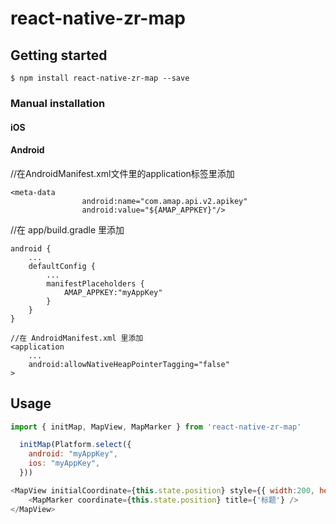 
# react-native-zr-map

## Getting started

`$ npm install react-native-zr-map --save`


### Manual installation


#### iOS



#### Android

//在AndroidManifest.xml文件里的application标签里添加
```
<meta-data
                android:name="com.amap.api.v2.apikey"
                android:value="${AMAP_APPKEY}"/>
```


//在 app/build.gradle 里添加
```
android {
    ...
    defaultConfig {
        ...
        manifestPlaceholders {
            AMAP_APPKEY:"myAppKey"
        }
    }
}

//在 AndroidManifest.xml 里添加
<application
    ...
    android:allowNativeHeapPointerTagging="false"
>
```


## Usage
```javascript
import { initMap, MapView, MapMarker } from 'react-native-zr-map'

  initMap(Platform.select({
    android: "myAppKey",
    ios: "myAppKey",
  }))

<MapView initialCoordinate={this.state.position} style={{ width:200, height: 200 }}>
    <MapMarker coordinate={this.state.position} title={'标题'} />
</MapView>



```
  